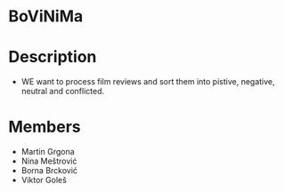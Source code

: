 # BoViNiMa
# Description
- WE want to process film reviews and sort them into pistive, negative, neutral and conflicted. 
# Members
- Martin Grgona
- Nina Meštrović
- Borna Brcković
- Viktor Goleš
